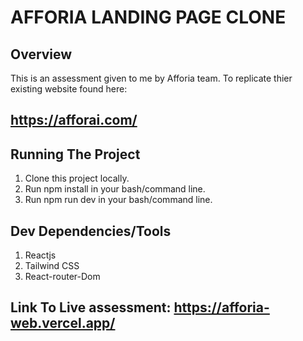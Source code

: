 # AFFORIA LANDING PAGE CLONE

## Overview
This is an assessment given to me by Afforia team. To replicate thier existing website found here:
## https://afforai.com/


## Running The Project
 1. Clone this project locally.
 2. Run npm install in your bash/command line.
 3. Run npm run dev in your bash/command line.


## Dev Dependencies/Tools
 1. Reactjs
 2. Tailwind CSS
 3. React-router-Dom

## Link To Live assessment: https://afforia-web.vercel.app/
